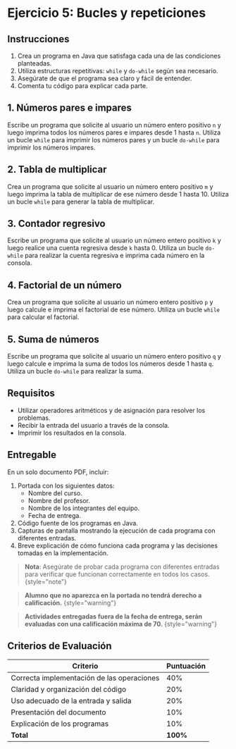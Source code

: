 # Ejercicio 5: Bucles y repeticiones

## Instrucciones

1. Crea un programa en Java que satisfaga cada una de las condiciones planteadas.
2. Utiliza estructuras repetitivas: `while` y `do-while` según sea necesario.
3. Asegúrate de que el programa sea claro y fácil de entender.
4. Comenta tu código para explicar cada parte.

## 1. Números pares e impares

Escribe un programa que solicite al usuario un número entero positivo `n` y luego imprima todos los números pares e
impares desde 1 hasta `n`. Utiliza un bucle `while` para imprimir los números pares y un bucle `do-while` para imprimir
los números impares.

## 2. Tabla de multiplicar

Crea un programa que solicite al usuario un número entero positivo `m` y luego imprima la tabla de multiplicar de ese
número desde 1 hasta 10. Utiliza un bucle `while` para generar la tabla de multiplicar.

## 3. Contador regresivo

Escribe un programa que solicite al usuario un número entero positivo `k` y luego realice una cuenta regresiva desde
`k` hasta 0. Utiliza un bucle `do-while` para realizar la cuenta regresiva e imprima cada número en la consola.

## 4. Factorial de un número

Crea un programa que solicite al usuario un número entero positivo `p` y luego calcule e imprima el factorial de ese
número. Utiliza un bucle `while` para calcular el factorial.

## 5. Suma de números

Escribe un programa que solicite al usuario un número entero positivo `q` y luego calcule e imprima la suma de todos
los números desde 1 hasta `q`. Utiliza un bucle `do-while` para realizar la suma.

## Requisitos

* Utilizar operadores aritméticos y de asignación para resolver los problemas.
* Recibir la entrada del usuario a través de la consola.
* Imprimir los resultados en la consola.

## Entregable

En un solo documento PDF, incluir:

1. Portada con los siguientes datos:
    * Nombre del curso.
    * Nombre del profesor.
    * Nombre de los integrantes del equipo.
    * Fecha de entrega.
2. Código fuente de los programas en Java.
3. Capturas de pantalla mostrando la ejecución de cada programa con diferentes entradas.
4. Breve explicación de cómo funciona cada programa y las decisiones tomadas en la implementación.

> **Nota**: Asegúrate de probar cada programa con diferentes entradas para verificar que funcionan correctamente en
> todos los casos.
> {style="note"}

> **Alumno que no aparezca en la portada no tendrá derecho a calificación.**
> {style="warning"}

> **Actividades entregadas fuera de la fecha de entrega, serán evaluadas con una calificación máxima de 70.**
> {style="warning"}

## Criterios de Evaluación

| Criterio                                   | Puntuación |
|--------------------------------------------|------------|
| Correcta implementación de las operaciones | 40%        |
| Claridad y organización del código         | 20%        |
| Uso adecuado de la entrada y salida        | 20%        |
| Presentación del documento                 | 10%        |
| Explicación de los programas               | 10%        |
| **Total**                                  | **100%**   |